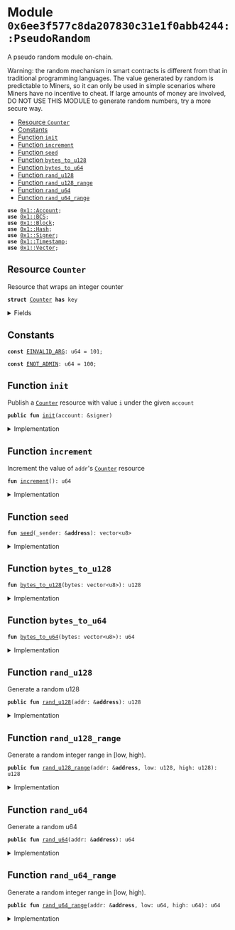 
<a name="0x6ee3f577c8da207830c31e1f0abb4244_PseudoRandom"></a>

# Module `0x6ee3f577c8da207830c31e1f0abb4244::PseudoRandom`

A pseudo random module on-chain.

Warning:
the random mechanism in smart contracts is different from
that in traditional programming languages. The value generated
by random is predictable to Miners, so it can only be used in
simple scenarios where Miners have no incentive to cheat. If
large amounts of money are involved, DO NOT USE THIS MODULE to
generate random numbers, try a more secure way.


-  [Resource `Counter`](#0x6ee3f577c8da207830c31e1f0abb4244_PseudoRandom_Counter)
-  [Constants](#@Constants_0)
-  [Function `init`](#0x6ee3f577c8da207830c31e1f0abb4244_PseudoRandom_init)
-  [Function `increment`](#0x6ee3f577c8da207830c31e1f0abb4244_PseudoRandom_increment)
-  [Function `seed`](#0x6ee3f577c8da207830c31e1f0abb4244_PseudoRandom_seed)
-  [Function `bytes_to_u128`](#0x6ee3f577c8da207830c31e1f0abb4244_PseudoRandom_bytes_to_u128)
-  [Function `bytes_to_u64`](#0x6ee3f577c8da207830c31e1f0abb4244_PseudoRandom_bytes_to_u64)
-  [Function `rand_u128`](#0x6ee3f577c8da207830c31e1f0abb4244_PseudoRandom_rand_u128)
-  [Function `rand_u128_range`](#0x6ee3f577c8da207830c31e1f0abb4244_PseudoRandom_rand_u128_range)
-  [Function `rand_u64`](#0x6ee3f577c8da207830c31e1f0abb4244_PseudoRandom_rand_u64)
-  [Function `rand_u64_range`](#0x6ee3f577c8da207830c31e1f0abb4244_PseudoRandom_rand_u64_range)


<pre><code><b>use</b> <a href="../../../build/StarcoinFramework/docs/Account.md#0x1_Account">0x1::Account</a>;
<b>use</b> <a href="../../../build/StarcoinFramework/docs/BCS.md#0x1_BCS">0x1::BCS</a>;
<b>use</b> <a href="../../../build/StarcoinFramework/docs/Block.md#0x1_Block">0x1::Block</a>;
<b>use</b> <a href="../../../build/StarcoinFramework/docs/Hash.md#0x1_Hash">0x1::Hash</a>;
<b>use</b> <a href="../../../build/StarcoinFramework/docs/Signer.md#0x1_Signer">0x1::Signer</a>;
<b>use</b> <a href="../../../build/StarcoinFramework/docs/Timestamp.md#0x1_Timestamp">0x1::Timestamp</a>;
<b>use</b> <a href="../../../build/StarcoinFramework/docs/Vector.md#0x1_Vector">0x1::Vector</a>;
</code></pre>



<a name="0x6ee3f577c8da207830c31e1f0abb4244_PseudoRandom_Counter"></a>

## Resource `Counter`

Resource that wraps an integer counter


<pre><code><b>struct</b> <a href="Counter.md#0x6ee3f577c8da207830c31e1f0abb4244_Counter">Counter</a> <b>has</b> key
</code></pre>



<details>
<summary>Fields</summary>


<dl>
<dt>
<code>value: u64</code>
</dt>
<dd>

</dd>
</dl>


</details>

<a name="@Constants_0"></a>

## Constants


<a name="0x6ee3f577c8da207830c31e1f0abb4244_PseudoRandom_EINVALID_ARG"></a>



<pre><code><b>const</b> <a href="PseudoRandom.md#0x6ee3f577c8da207830c31e1f0abb4244_PseudoRandom_EINVALID_ARG">EINVALID_ARG</a>: u64 = 101;
</code></pre>



<a name="0x6ee3f577c8da207830c31e1f0abb4244_PseudoRandom_ENOT_ADMIN"></a>



<pre><code><b>const</b> <a href="PseudoRandom.md#0x6ee3f577c8da207830c31e1f0abb4244_PseudoRandom_ENOT_ADMIN">ENOT_ADMIN</a>: u64 = 100;
</code></pre>



<a name="0x6ee3f577c8da207830c31e1f0abb4244_PseudoRandom_init"></a>

## Function `init`

Publish a <code><a href="Counter.md#0x6ee3f577c8da207830c31e1f0abb4244_Counter">Counter</a></code> resource with value <code>i</code> under the given <code>account</code>


<pre><code><b>public</b> <b>fun</b> <a href="PseudoRandom.md#0x6ee3f577c8da207830c31e1f0abb4244_PseudoRandom_init">init</a>(account: &signer)
</code></pre>



<details>
<summary>Implementation</summary>


<pre><code><b>public</b> <b>fun</b> <a href="PseudoRandom.md#0x6ee3f577c8da207830c31e1f0abb4244_PseudoRandom_init">init</a>(account: &signer) {
    // "Pack" (create) a <a href="Counter.md#0x6ee3f577c8da207830c31e1f0abb4244_Counter">Counter</a> resource. This is a privileged operation that
    // can only be done inside the <b>module</b> that declares the `<a href="Counter.md#0x6ee3f577c8da207830c31e1f0abb4244_Counter">Counter</a>` resource
    <b>assert</b>!(<a href="../../../build/StarcoinFramework/docs/Signer.md#0x1_Signer_address_of">Signer::address_of</a>(account) == @<a href="SFC.md#0x6ee3f577c8da207830c31e1f0abb4244_SFC">SFC</a>, <a href="PseudoRandom.md#0x6ee3f577c8da207830c31e1f0abb4244_PseudoRandom_ENOT_ADMIN">ENOT_ADMIN</a>);
    <b>move_to</b>(account, <a href="Counter.md#0x6ee3f577c8da207830c31e1f0abb4244_Counter">Counter</a>{ value: 0 })
}
</code></pre>



</details>

<a name="0x6ee3f577c8da207830c31e1f0abb4244_PseudoRandom_increment"></a>

## Function `increment`

Increment the value of <code>addr</code>'s <code><a href="Counter.md#0x6ee3f577c8da207830c31e1f0abb4244_Counter">Counter</a></code> resource


<pre><code><b>fun</b> <a href="PseudoRandom.md#0x6ee3f577c8da207830c31e1f0abb4244_PseudoRandom_increment">increment</a>(): u64
</code></pre>



<details>
<summary>Implementation</summary>


<pre><code><b>fun</b> <a href="PseudoRandom.md#0x6ee3f577c8da207830c31e1f0abb4244_PseudoRandom_increment">increment</a>(): u64 <b>acquires</b> <a href="Counter.md#0x6ee3f577c8da207830c31e1f0abb4244_Counter">Counter</a> {
    <b>let</b> c_ref = &<b>mut</b> <b>borrow_global_mut</b>&lt;<a href="Counter.md#0x6ee3f577c8da207830c31e1f0abb4244_Counter">Counter</a>&gt;(@<a href="SFC.md#0x6ee3f577c8da207830c31e1f0abb4244_SFC">SFC</a>).value;
    *c_ref = *c_ref + 1;
    *c_ref
}
</code></pre>



</details>

<a name="0x6ee3f577c8da207830c31e1f0abb4244_PseudoRandom_seed"></a>

## Function `seed`



<pre><code><b>fun</b> <a href="PseudoRandom.md#0x6ee3f577c8da207830c31e1f0abb4244_PseudoRandom_seed">seed</a>(_sender: &<b>address</b>): vector&lt;u8&gt;
</code></pre>



<details>
<summary>Implementation</summary>


<pre><code><b>fun</b> <a href="PseudoRandom.md#0x6ee3f577c8da207830c31e1f0abb4244_PseudoRandom_seed">seed</a>(_sender: &<b>address</b>): vector&lt;u8&gt; <b>acquires</b> <a href="Counter.md#0x6ee3f577c8da207830c31e1f0abb4244_Counter">Counter</a> {
    <b>let</b> counter = <a href="PseudoRandom.md#0x6ee3f577c8da207830c31e1f0abb4244_PseudoRandom_increment">increment</a>();
    <b>let</b> counter_bytes = <a href="../../../build/StarcoinFramework/docs/BCS.md#0x1_BCS_to_bytes">BCS::to_bytes</a>(&counter);

    <b>let</b> author: <b>address</b> = <a href="../../../build/StarcoinFramework/docs/Block.md#0x1_Block_get_current_author">Block::get_current_author</a>();
    <b>let</b> author_bytes: vector&lt;u8&gt; = <a href="../../../build/StarcoinFramework/docs/BCS.md#0x1_BCS_to_bytes">BCS::to_bytes</a>(&author);

    <b>let</b> timestamp: u64 = <a href="../../../build/StarcoinFramework/docs/Timestamp.md#0x1_Timestamp_now_milliseconds">Timestamp::now_milliseconds</a>();
    <b>let</b> timestamp_bytes: vector&lt;u8&gt; = <a href="../../../build/StarcoinFramework/docs/BCS.md#0x1_BCS_to_bytes">BCS::to_bytes</a>(&timestamp);

    <b>let</b> parent_hash: vector&lt;u8&gt; = <a href="../../../build/StarcoinFramework/docs/Block.md#0x1_Block_get_parent_hash">Block::get_parent_hash</a>();

    <b>let</b> sender_bytes: vector&lt;u8&gt; = <a href="../../../build/StarcoinFramework/docs/BCS.md#0x1_BCS_to_bytes">BCS::to_bytes</a>(_sender);

    <b>let</b> sequence_number = <a href="../../../build/StarcoinFramework/docs/Account.md#0x1_Account_sequence_number">Account::sequence_number</a>(*_sender);
    <b>let</b> sequence_number_bytes = <a href="../../../build/StarcoinFramework/docs/BCS.md#0x1_BCS_to_bytes">BCS::to_bytes</a>(&sequence_number);

    <b>let</b> info: vector&lt;u8&gt; = <a href="../../../build/StarcoinFramework/docs/Vector.md#0x1_Vector_empty">Vector::empty</a>&lt;u8&gt;();
    <a href="../../../build/StarcoinFramework/docs/Vector.md#0x1_Vector_append">Vector::append</a>&lt;u8&gt;(&<b>mut</b> info, counter_bytes);
    <a href="../../../build/StarcoinFramework/docs/Vector.md#0x1_Vector_append">Vector::append</a>&lt;u8&gt;(&<b>mut</b> info, author_bytes);
    <a href="../../../build/StarcoinFramework/docs/Vector.md#0x1_Vector_append">Vector::append</a>&lt;u8&gt;(&<b>mut</b> info, timestamp_bytes);
    <a href="../../../build/StarcoinFramework/docs/Vector.md#0x1_Vector_append">Vector::append</a>&lt;u8&gt;(&<b>mut</b> info, parent_hash);
    <a href="../../../build/StarcoinFramework/docs/Vector.md#0x1_Vector_append">Vector::append</a>&lt;u8&gt;(&<b>mut</b> info, sender_bytes);
    <a href="../../../build/StarcoinFramework/docs/Vector.md#0x1_Vector_append">Vector::append</a>&lt;u8&gt;(&<b>mut</b> info, sequence_number_bytes);

    <b>let</b> hash: vector&lt;u8&gt; = <a href="../../../build/StarcoinFramework/docs/Hash.md#0x1_Hash_sha3_256">Hash::sha3_256</a>(info);
    hash
}
</code></pre>



</details>

<a name="0x6ee3f577c8da207830c31e1f0abb4244_PseudoRandom_bytes_to_u128"></a>

## Function `bytes_to_u128`



<pre><code><b>fun</b> <a href="PseudoRandom.md#0x6ee3f577c8da207830c31e1f0abb4244_PseudoRandom_bytes_to_u128">bytes_to_u128</a>(bytes: vector&lt;u8&gt;): u128
</code></pre>



<details>
<summary>Implementation</summary>


<pre><code><b>fun</b> <a href="PseudoRandom.md#0x6ee3f577c8da207830c31e1f0abb4244_PseudoRandom_bytes_to_u128">bytes_to_u128</a>(bytes: vector&lt;u8&gt;): u128 {
    <b>let</b> value = 0u128;
    <b>let</b> i = 0u64;
    <b>while</b> (i &lt; 16) {
        value = value | ((*<a href="../../../build/StarcoinFramework/docs/Vector.md#0x1_Vector_borrow">Vector::borrow</a>(&bytes, i) <b>as</b> u128) &lt;&lt; ((8 * (15 - i)) <b>as</b> u8));
        i = i + 1;
    };
    <b>return</b> value
}
</code></pre>



</details>

<a name="0x6ee3f577c8da207830c31e1f0abb4244_PseudoRandom_bytes_to_u64"></a>

## Function `bytes_to_u64`



<pre><code><b>fun</b> <a href="PseudoRandom.md#0x6ee3f577c8da207830c31e1f0abb4244_PseudoRandom_bytes_to_u64">bytes_to_u64</a>(bytes: vector&lt;u8&gt;): u64
</code></pre>



<details>
<summary>Implementation</summary>


<pre><code><b>fun</b> <a href="PseudoRandom.md#0x6ee3f577c8da207830c31e1f0abb4244_PseudoRandom_bytes_to_u64">bytes_to_u64</a>(bytes: vector&lt;u8&gt;): u64 {
    <b>let</b> value = 0u64;
    <b>let</b> i = 0u64;
    <b>while</b> (i &lt; 8) {
        value = value | ((*<a href="../../../build/StarcoinFramework/docs/Vector.md#0x1_Vector_borrow">Vector::borrow</a>(&bytes, i) <b>as</b> u64) &lt;&lt; ((8 * (7 - i)) <b>as</b> u8));
        i = i + 1;
    };
    <b>return</b> value
}
</code></pre>



</details>

<a name="0x6ee3f577c8da207830c31e1f0abb4244_PseudoRandom_rand_u128"></a>

## Function `rand_u128`

Generate a random u128


<pre><code><b>public</b> <b>fun</b> <a href="PseudoRandom.md#0x6ee3f577c8da207830c31e1f0abb4244_PseudoRandom_rand_u128">rand_u128</a>(addr: &<b>address</b>): u128
</code></pre>



<details>
<summary>Implementation</summary>


<pre><code><b>public</b> <b>fun</b> <a href="PseudoRandom.md#0x6ee3f577c8da207830c31e1f0abb4244_PseudoRandom_rand_u128">rand_u128</a>(addr: &<b>address</b>): u128 <b>acquires</b> <a href="Counter.md#0x6ee3f577c8da207830c31e1f0abb4244_Counter">Counter</a> {
    <b>let</b> _seed: vector&lt;u8&gt; = <a href="PseudoRandom.md#0x6ee3f577c8da207830c31e1f0abb4244_PseudoRandom_seed">seed</a>(addr);
    <a href="PseudoRandom.md#0x6ee3f577c8da207830c31e1f0abb4244_PseudoRandom_bytes_to_u128">bytes_to_u128</a>(_seed)
}
</code></pre>



</details>

<a name="0x6ee3f577c8da207830c31e1f0abb4244_PseudoRandom_rand_u128_range"></a>

## Function `rand_u128_range`

Generate a random integer range in [low, high).


<pre><code><b>public</b> <b>fun</b> <a href="PseudoRandom.md#0x6ee3f577c8da207830c31e1f0abb4244_PseudoRandom_rand_u128_range">rand_u128_range</a>(addr: &<b>address</b>, low: u128, high: u128): u128
</code></pre>



<details>
<summary>Implementation</summary>


<pre><code><b>public</b> <b>fun</b> <a href="PseudoRandom.md#0x6ee3f577c8da207830c31e1f0abb4244_PseudoRandom_rand_u128_range">rand_u128_range</a>(addr: &<b>address</b>, low: u128, high: u128): u128 <b>acquires</b> <a href="Counter.md#0x6ee3f577c8da207830c31e1f0abb4244_Counter">Counter</a> {
    <b>assert</b>!(high &gt; low, <a href="PseudoRandom.md#0x6ee3f577c8da207830c31e1f0abb4244_PseudoRandom_EINVALID_ARG">EINVALID_ARG</a>);
    <b>let</b> value = <a href="PseudoRandom.md#0x6ee3f577c8da207830c31e1f0abb4244_PseudoRandom_rand_u128">rand_u128</a>(addr);
    (value % (high - low)) + low
}
</code></pre>



</details>

<a name="0x6ee3f577c8da207830c31e1f0abb4244_PseudoRandom_rand_u64"></a>

## Function `rand_u64`

Generate a random u64


<pre><code><b>public</b> <b>fun</b> <a href="PseudoRandom.md#0x6ee3f577c8da207830c31e1f0abb4244_PseudoRandom_rand_u64">rand_u64</a>(addr: &<b>address</b>): u64
</code></pre>



<details>
<summary>Implementation</summary>


<pre><code><b>public</b> <b>fun</b> <a href="PseudoRandom.md#0x6ee3f577c8da207830c31e1f0abb4244_PseudoRandom_rand_u64">rand_u64</a>(addr: &<b>address</b>): u64 <b>acquires</b> <a href="Counter.md#0x6ee3f577c8da207830c31e1f0abb4244_Counter">Counter</a> {
    <b>let</b> _seed: vector&lt;u8&gt; = <a href="PseudoRandom.md#0x6ee3f577c8da207830c31e1f0abb4244_PseudoRandom_seed">seed</a>(addr);
    <a href="PseudoRandom.md#0x6ee3f577c8da207830c31e1f0abb4244_PseudoRandom_bytes_to_u64">bytes_to_u64</a>(_seed)
}
</code></pre>



</details>

<a name="0x6ee3f577c8da207830c31e1f0abb4244_PseudoRandom_rand_u64_range"></a>

## Function `rand_u64_range`

Generate a random integer range in [low, high).


<pre><code><b>public</b> <b>fun</b> <a href="PseudoRandom.md#0x6ee3f577c8da207830c31e1f0abb4244_PseudoRandom_rand_u64_range">rand_u64_range</a>(addr: &<b>address</b>, low: u64, high: u64): u64
</code></pre>



<details>
<summary>Implementation</summary>


<pre><code><b>public</b> <b>fun</b> <a href="PseudoRandom.md#0x6ee3f577c8da207830c31e1f0abb4244_PseudoRandom_rand_u64_range">rand_u64_range</a>(addr: &<b>address</b>, low: u64, high: u64): u64 <b>acquires</b> <a href="Counter.md#0x6ee3f577c8da207830c31e1f0abb4244_Counter">Counter</a> {
    <b>assert</b>!(high &gt; low, <a href="PseudoRandom.md#0x6ee3f577c8da207830c31e1f0abb4244_PseudoRandom_EINVALID_ARG">EINVALID_ARG</a>);
    <b>let</b> value = <a href="PseudoRandom.md#0x6ee3f577c8da207830c31e1f0abb4244_PseudoRandom_rand_u64">rand_u64</a>(addr);
    (value % (high - low)) + low
}
</code></pre>



</details>

